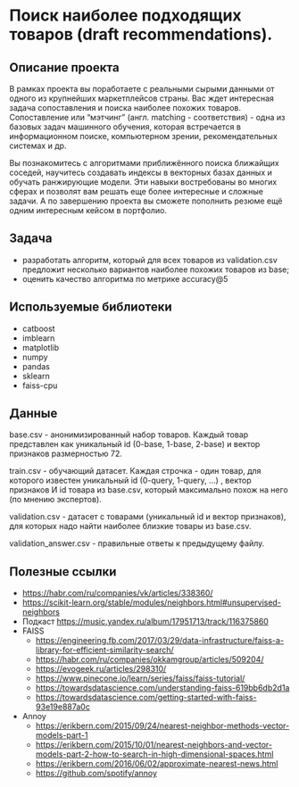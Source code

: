 # Поиск наиболее подходящих товаров (draft recommendations).

## Описание проекта

В рамках проекта вы поработаете с реальными сырыми данными от одного из крупнейших маркетплейсов страны.
Вас ждет интересная задача сопоставления и поиска наиболее похожих товаров.
Сопоставление или “мэтчинг” (англ. matching - соответствия) - одна из базовых задач машинного обучения, которая встречается в информационном поиске, компьютерном зрении, рекомендательных системах и др.

Вы познакомитесь с алгоритмами приближённого поиска ближайщих соседей, научитесь создавать индексы в векторных базах данных и обучать ранжирующие модели. Эти навыки востребованы во многих сферах и позволят вам решать еще более интересные и сложные задачи.
А по завершению проекта вы сможете пополнить резюме ещё одним интересным кейсом в портфолио.

## Задача

- разработать алгоритм, который для всех товаров из validation.csv предложит несколько вариантов наиболее похожих товаров из base;
- оценить качество алгоритма по метрике accuracy@5

## Используемые библиотеки

- catboost
- imblearn
- matplotlib
- numpy
- pandas
- sklearn
- faiss-cpu

## Данные

base.csv - анонимизированный набор товаров. Каждый товар представлен как уникальный id (0-base, 1-base, 2-base) и вектор признаков размерностью 72.

train.csv - обучающий датасет. Каждая строчка - один товар, для которого известен уникальный id (0-query, 1-query, …) , вектор признаков И id товара из base.csv, который максимально похож на него (по мнению экспертов).

validation.csv - датасет с товарами (уникальный id и вектор признаков), для которых надо найти наиболее близкие товары из base.csv.

validation_answer.csv - правильные ответы к предыдущему файлу.

## Полезные ссылки

- https://habr.com/ru/companies/vk/articles/338360/
- https://scikit-learn.org/stable/modules/neighbors.html#unsupervised-neighbors
- Подкаст https://music.yandex.ru/album/17951713/track/116375860
- FAISS
    - https://engineering.fb.com/2017/03/29/data-infrastructure/faiss-a-library-for-efficient-similarity-search/
    - https://habr.com/ru/companies/okkamgroup/articles/509204/
    - https://evogeek.ru/articles/298310/
    - https://www.pinecone.io/learn/series/faiss/faiss-tutorial/
    - https://towardsdatascience.com/understanding-faiss-619bb6db2d1a
    - https://towardsdatascience.com/getting-started-with-faiss-93e19e887a0c
- Annoy
    - https://erikbern.com/2015/09/24/nearest-neighbor-methods-vector-models-part-1
    - https://erikbern.com/2015/10/01/nearest-neighbors-and-vector-models-part-2-how-to-search-in-high-dimensional-spaces.html
    - https://erikbern.com/2016/06/02/approximate-nearest-news.html
    - https://github.com/spotify/annoy

